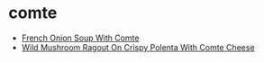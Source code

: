 # comte

 * [French Onion Soup With Comte](../index/f/french-onion-soup-with-comte-51193890.json)
 * [Wild Mushroom Ragout On Crispy Polenta With Comte Cheese](../index/w/wild-mushroom-ragout-on-crispy-polenta-with-comte-cheese-240689.json)
